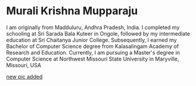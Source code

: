 # Murali Krishna Mupparaju

I am originally from Madduluru, Andhra Pradesh, India. I completed my schooling at Sri Sarada Bala Kuteer in Ongole, followed by my intermediate education at Sri Chaitanya Junior College. Subsequently, I earned my Bachelor of Computer Science degree from Kalasalingam Academy of Research and Education. Currently, I am pursuing a Master's degree in Computer Science at Northwest Missouri State University in Maryville, Missouri, USA

[new  pic added](https://github.com/Mupparaju19/my2-Mupparaju/blob/main/picture.jpeg)